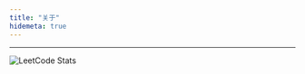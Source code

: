 ```yaml
---
title: "关于"
hidemeta: true
---
```

---
![LeetCode Stats](https://leetcard.jacoblin.cool/savvym?theme=light&font=M%20PLUS%201&ext=activity&site=cn)
